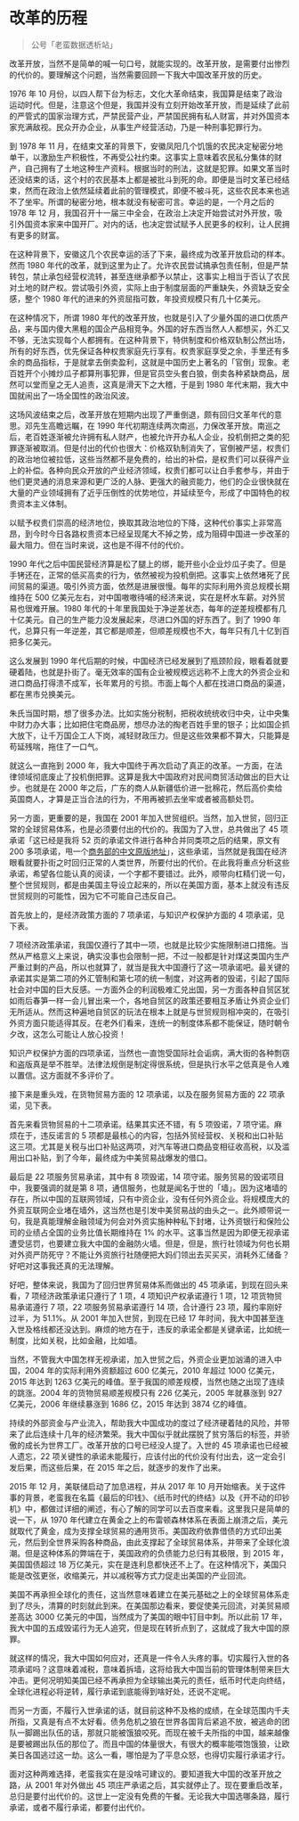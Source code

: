 # 改革的历程
> 公号「老蛮数据透析站」

改革开放，当然不是简单的喊一句口号，就能实现的。改革开放，是需要付出惨烈的代价的。要理解这个问题，当然需要回顾一下我大中国改革开放的历史。

1976 年 10 月份，以四人帮下台为标志，文化大革命结束，我国算是结束了政治运动时代。但是，注意这个但是，我国并没有立刻开始改革开放，而是延续了此前的严管式的国家治理方式，严禁民营产业，严禁国民拥有私人财富，并对外国资本家充满敌视。民众开办企业，从事生产经营活动，乃是一种刑事犯罪行为。

到 1978 年 11 月，在结束文革的背景下，安徽凤阳几个饥饿的农民决定秘密分地单干，以激励生产积极性，不再受公社约束。这事实上意味着农民私分集体的财产，自己拥有了土地这种生产资料。根据当时的刑法，这就是犯罪。如果文革当时还没结束的话，这个村的农民基本上都是被批斗到死的命。即便是当时文革已经结束，然而在政治上依然延续着此前的管理模式，即便不被斗死，这些农民本来也逃不了坐牢。所谓的秘密分地，根本就没有秘密可言。幸运的是，一个月之后的 1978 年 12 月，我国召开十一届三中全会，在政治上决定开始尝试对外开放，吸引外国资本家来中国开厂。对内的话，也决定尝试赋予人民更多的权利，让人民拥有更多的财富。

在这种背景下，安徽这几个农民幸运的活了下来，最终成为改革开放启动的样本。然而 1980 年代的改革，就到这里为止了。允许农民尝试搞承包责任制，但是严禁转包，禁止承包经营权流转，甚至连继承都予以禁止，这事实上相当于否认了农民对土地的财产权。尝试吸引外资，实际上由于制度层面的严重缺失，外资缺乏安全感，整个 1980 年代的进来的外资屈指可数，年投资规模只有几十亿美元。

在这种情况下，所谓 1980 年代的改革开放，也就是引入了少量外国的进口优质产品，来与国内傻大黑粗的国企产品相竞争。外国的好东西当然人人都想买，外汇又不够，无法实现每个人都拥有。在这种背景下，特供制度和价格双轨制公然出场，所有的好东西，优先保证各种权贵家庭先行享有。权贵家庭享受之余，手里还有多余的商品指标，于是就拿去倒卖盈利，这就是中国历史上著名的「官倒」现象。老百姓开个小摊炒瓜子都算刑事犯罪，但是官员空头套白狼，倒卖各种紧缺商品，居然可以堂而皇之无人追责，这真是滑天下之大稽，于是到 1980 年代末期，我大中国就闹出了一场全国性的政治风波。

这场风波结束之后，改革开放在短期内出现了严重倒退，颇有回归文革年代的意思。邓先生高瞻远瞩，在 1990 年代初期连续两次南巡，力保改革开放。南巡之后，老百姓逐渐被允许拥有私人财产，也被允许开办私人企业，投机倒把之类的犯罪逐渐被取消。但是付出的代价也很大：价格双轨制消失了，官倒被严惩，权贵们的政治地位被拉低，这些当然都不是免费的，给出的补偿，是权贵们可以获得产业上的补偿。各种向民众开放的产业经济领域，权贵们都可以让白手套参与，并由于他们更灵通的消息来源和更广泛的人脉、更强大的融资能力，他们的企业很快就在大量的产业领域拥有了近乎压倒性的优势地位，并延续至今，形成了中国特色的权贵资本主义体制。

以赋予权贵们崇高的经济地位，换取其政治地位的下降，这种代价事实上非常高昂，到今时今日各路权贵资本已经呈现尾大不掉之势，成为阻碍中国进一步改革的最大阻力。但在当时来说，这也是不得不付的代价。

1990 年代之后中国民营经济算是松了腿上的绑，能开些小企业炒瓜子卖了。但是手铐还在，正常的低买高卖的行为，依然被视为投机倒把。这事实上依然堵死了民间贸易的渠道。吸引外资方面，依然是进展很慢。每年的实际利用外资总规模长期维持在 500 亿美元左右，对中国嗷嗷待哺的经济来说，实在是杯水车薪。对外贸易也很难开展。1980 年代的十年里我国处于净逆差状态，每年的逆差规模都有几十亿美元。自己的生产能力没发展起来，尽进口外国的好东西了。到了 1990 年代，总算只有一年逆差，其它都是顺差，但顺差规模也不大，每年只有几十亿到百把多亿美元。

这么发展到 1990 年代后期的时候，中国经济已经发展到了瓶颈阶段，眼看着就要硬着陆，也就是扑街了。毫无效率的国有企业被规模远远称不上庞大的外资企业和进口商品打得溃不成军，长年累月的亏损。市面上每个人都在找进口商品的渠道，都在黑市兑换美元。

朱氏当国时期，想了很多办法。比如实施分税制，把税收统统收归中央，让中央集中财力办大事；比如把住宅商品房，想尽办法的掏老百姓手里的银子；比如国企抓大放下，让千万国企工人下岗，减轻财政压力。但是这些效果都不算大，只能算是苟延残喘，拖住了一口气。

就这么一直拖到 2000 年，我大中国终于再次启动了真正的改革。一方面，在法律领域彻底废止了投机倒把罪。这算是我大中国政府对民间商贸活动做出的巨大让步。也就是在 2000 年之后，广东的商人从新疆低价进一批棉花，然后高价卖给英国商人，才算是正当合法的行为，不用再被抓去坐牢或者被高额处罚。

另一方面，更重要的是，我国在 2001 年加入世贸组织。当然，加入世贸，回归正常的全球贸易体系，也是必须要付出的代价的。我国为了入世，总共做出了 45 项承诺「这已经是我将 52 页的承诺文件进行各种合并同类项之后的结果，原文有 200 多项承诺，甩一个[商务部的中文原版地址](http://www.mofcom.gov.cn/aarticle/Nocategory/200612/20061204000376.html)」，这些承诺，当然就是我国在经济眼看就要扑街之时回归正常的人类世界，所要付出的代价。在此我将重点分析这些承诺，希望各位能认真的阅读，一个字都不要错过。此外，顺带向杠精们说一句，整个世贸规则，都是由美国主导设立起来的，所以在美国方面，基本上就没有违反世贸规则的可能性，因为它不可能自己违反自己。

首先放上的，是经济政策方面的 7 项承诺，与知识产权保护方面的 4 项承诺，见下表。

7 项经济政策承诺，我国仅遵行了其中一项，也就是比较少实施限制进口措施。当然从严格意义上来说，确实没事也会限制一把，不过一般都是针对煤这类国内生产严重过剩的产品，所以也就算了，就当是我大中国遵行了这一项承诺吧。最关键的承诺其实是第二项的外汇管制和第七项的统一制度，对这两者的毁诺，引起了国际社会对中国的巨大反感。一方面外企的利润极难汇兑出国，另一方面各种自贸区犹如雨后春笋一样一会儿冒出来一个，各地自贸区的政策还要相互矛盾让外资企业们无所适从。然而这种遍地自贸区的玩法在根本上就是与世贸规则相冲突的，在吸引外资方面只能适得其反。在老外们看来，连统一的制度体系都不能保证，随时朝令夕改，这怎么可能让人放心投资！

知识产权保护方面的四项承诺，当然也一直饱受国际社会诟病，满大街的各种剽窃和盗版真是举不胜举。法律法规倒是制定得很系统，但是执行水平之低真是令人难以置信。这方面就不多评价了。

接下来是重头戏，在货物贸易方面的 12 项承诺，以及在服务贸易方面的 22 项承诺，见下表。

首先来看货物贸易的十二项承诺。结果其实还不错，有 5 项毁诺，7 项守诺。麻烦在于，违反诺言的 5 项都是最核心的内容，包括外贸经营权、关税和出口补贴这三项。尤其是关税与出口补贴这两项，对汽车等进口商品变相征收高税，以及滥用出口补贴，到了今年，最终成为中美贸易战爆发的借口。

最后是 22 项服务贸易承诺，其中有 8 项毁诺，14 项守诺。服务贸易的毁诺项目中，我要强调的就是第 8 项，通信服务，也就是闻名于世的「墙」。因为这堵墙的存在，所以中国的互联网领域，只有中资企业，没有任何外资企业。将规模庞大的外资互联网企业堵在墙外，这当然也是引发中美贸易战的由头之一。此外顺带说一句，我是真能理解金融领域为何会对外资实施种种私下封堵，让外资银行和保险公司的业绩占全国的业务比值长期维持在 1% 的水平。这事当然是因为即便无视承诺遭受惩罚，也要建立我大中国的金融防火墙。但是，但是，旅行社领域为何也长期对外资严防死守？不能让外资旅行社随便把大妈们领出去买买买，消耗外汇储备？好吧对这事我还真的无法理解。

好吧，整体来说，我国为了回归世界贸易体系而做出的 45 项承诺，到现在回头来看，7 项经济政策承诺只遵行了 1 项，4 项知识产权承诺遵行 1 项，12 项货物贸易承诺遵行 7 项，22 项服务贸易承诺遵行 14 项，合计遵行 23 项，履约率刚好过半，为 51.1%。从 2001 年加入世贸，到现在已经 17 年时间，我大中国甚至连入世及格线都还没达到。麻烦的地方在于，违反的承诺全都是关键承诺，比如统一制度，比如关税，比如金融，比如墙。

当然，不管我大中国怎样无视承诺，加入世贸之后，外资企业更加汹涌的进入中国，2004 年的实际利用外资额超过 600 亿美元，2010 年超过 1000 亿美元，2015 年达到 1263 亿美元的峰值。至于我国的顺差规模，当然也随之出现了连续的跳涨。2004 年的货物贸易顺差规模只有 226 亿美元，2005 年就暴涨到 927 亿美元，2006 年继续暴涨到 1686 亿，2015 年达到 3874 亿的峰值。

持续的外部资金与产业流入，帮助我大中国成功的度过了经济硬着陆的风险，并带来了此后连续十几年的经济繁荣。我大中国似乎就此摆脱了贫穷落后的标签，并骄傲的成长为世界工厂。改革开放的口号已经没人提了。入世的 45 项承诺也已经被人遗忘，22 项关键性的承诺未能履行，应该付出的代价没有付出去，这一定会引发后果，而这些后果，在 2015 年之后，就逐步的发作了出来。

2015 年 12 月，美联储启动了加息进程，并从 2017 年 10 月开始缩表。关于这件事的背景，老蛮我在名篇《最后的印钱》、《纸币时代的终结》以及《开不动的印钞机》中，都做过详细的阐述，有心了解的同学可以去百度来看。这里我只是简单的说一下，从 1970 年代建立在黄金之上的布雷顿森林体系在表面上崩溃之后，美元就取代了黄金，成为支撑全球贸易的通用货币。美国政府依靠借债的方式印出美元，然后到全世界采购各种商品，由此支撑起了全球贸易体系，并带来了全球化浪潮。但是这种体系的弊端在于，美国政府的负债能力总归有其极限，到 2015 年，美国国债超过 18 万亿美元，实在是连利息都快还不上了。在这种情况下，美国只能是改弦更张，收缩美元，并以减税等方式力促走出美国的产业回流。

美国不再承担全球化的责任，这当然意味着建立在美元基础之上的全球贸易体系走到了尽头，清算的时刻就此到来。在美国那边看来，要促使美元回流，对美贸易顺差高达 3000 亿美元的中国，当然成为了美国的眼中钉目中刺。所以此前 17 年，我大中国的五成毁诺行为无人追究，但是现在转折点到了，这就成了我大中国的原罪。

就这样的情况，我大中国如何应对，还真是一件令人头疼的事。切实履行入世的各项承诺吗？这意味着减税，意味着拆墙，这将给我大中国当前的管理体制带来巨大冲击。更何况明知美国已经不再承担为全球输出美元的责任，纸币时代走向终结，全球化进程必将逆转，履行承诺到底能得到啥好处，还说不定呢。
 
而另一方面，不履行入世承诺的话，就目前这种不及格的成绩，在全球范围内千夫所指，又真是有点不太好看。债务危机之狼在世界各国背后紧追不放，被逃命的团队一脚踢出队伍的话，那就只能被饿狼咬死。而现在被千夫所指的中国，越来越像是要被踢出队伍的那位了。而且中国的体量很大，有很大的概率能喂饱饿狼，让欧美日各国逃过这一劫。这么一看，哪怕是为了平息众怒，也得切实履行承诺才行。
 
面对这种两难选择，老蛮我实在是没啥可建议的。要知道我大中国的改革开放之路，从 2001 年对外做出 45 项庄严承诺之后，其实就停止了。现在要重启改革，总归是要付出代价的。这世上一定没有免费的午餐。无论我大中国选哪条路，履行承诺，或者不履行承诺，都要付出代价。



